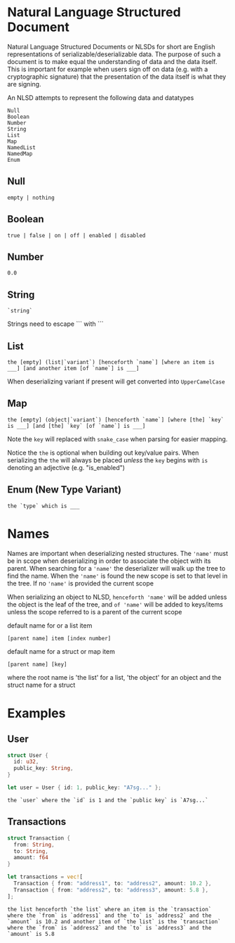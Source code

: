 # Natural Language Structured Document

Natural Language Structured Documents or NLSDs for short are English representations of serializable/deserializable data. The purpose of such a document is to make equal the understanding of data and the data itself. This is important for example when users sign off on data (e.g. with a cryptographic signature) that the presentation of the data itself is what they are signing.

An NLSD attempts to represent the following data and datatypes

```
Null
Boolean
Number
String
List
Map
NamedList
NamedMap
Enum
```

## Null

```
empty | nothing
```

## Boolean

```
true | false | on | off | enabled | disabled
```

## Number

```
0.0
```

## String

```
`string`
```

Strings need to escape ``` with `\``

## List

```
the [empty] (list|`variant`) [henceforth `name`] [where an item is ___] [and another item [of `name`] is ___]
```

When deserializing variant if present will get converted into `UpperCamelCase`

## Map

```
the [empty] (object|`variant`) [henceforth `name`] [where [the] `key` is ___] [and [the] `key` [of `name`] is ___]
```

Note the ``key`` will replaced with `snake_case` when parsing for easier mapping. 

Notice the `the` is optional when building out key/value pairs. When serializing the `the` will always be placed *unless* the ``key`` begins with `is` denoting an adjective (e.g. "is_enabled")

## Enum (New Type Variant)

```
the `type` which is ___
```

# Names

Names are important when deserializing nested structures. The `'name'` must be in scope when deserializing in order to associate the object with its parent. When searching for a `'name'` the deserializer will walk up the tree to find the name. When the `'name'` is found the new scope is set to that level in the tree. If no `'name'` is provided the current scope 

When serializing an object to NLSD, `henceforth 'name'` will be added unless the object is the leaf of the tree, and `of 'name'` will be added to keys/items unless the scope referred to is a parent of the current scope

default name for or a list item

```
[parent name] item [index number]
```

default name for a struct or map item

```
[parent name] [key]
```

where the root name is 'the list' for a list, 'the object' for an object and the struct name for a struct

# Examples

## User

```rust
struct User {
  id: u32,
  public_key: String,
}

let user = User { id: 1, public_key: "A7sg..." };
```

```
the `user` where the `id` is 1 and the `public key` is `A7sg...`
```

## Transactions

```rust
struct Transaction {
  from: String,
  to: String,
  amount: f64
}

let transactions = vec![
  Transaction { from: "address1", to: "address2", amount: 10.2 },
  Transaction { from: "address2", to: "address3", amount: 5.8 },
];
```

```
the list henceforth `the list` where an item is the `transaction` where the `from` is `address1` and the `to` is `address2` and the `amount` is 10.2 and another item of `the list` is the `transaction` where the `from` is `address2` and the `to` is `address3` and the `amount` is 5.8
```
